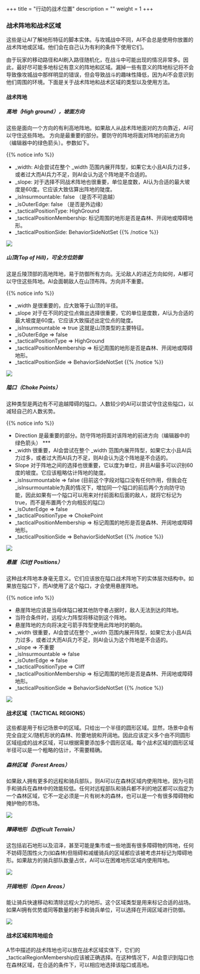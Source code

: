 +++
title = "行动的战术位置"
description = ""
weight = 1
+++

### 战术阵地和战术区域

这些是让AI了解地形特征的脚本实体。与攻城战中不同，AI不会总是使用你放置的战术阵地或区域。他们会在自己认为有利的条件下使用它们。

由于玩家的移动路径和AI刷入路径随机化，在战斗中可能出现的情况非常多。因此，最好尽可能多地标记有意义的阵地和区域。漏掉一些有意义的阵地标记将不会导致像攻城战中那样明显的错误，但会导致战斗的趣味性降低，因为AI不会意识到他们周围的环境。下面是关于战术阵地和战术区域的类型以及使用方法。

#### 战术阵地
##### 高地（High ground），坡面方向

这些是面向一个方向的有利高地阵地。如果敌人从战术阵地面对的方向靠近，AI可以守住这些阵地。
方向是最重要的部分。要防守的阵地将面对阵地的前进方向（编辑器中的绿色箭头）。参数如下。

{{% notice info %}}
* _width: AI会尝试在整个 _width 范围内展开阵型，如果它太小且AI兵力过多，或者过大而AI兵力不足，则AI会认为这个阵地是不合适的。
* _slope: 对于选择不同战术阵地也很重要，单位是度数，AI认为合适的最大坡度是60度。它应该大致估算出阵地的陡度。
* _isInsurmountable: false （是否不可逾越）
* _isOuterEdge: false （是否是外边缘）
* _tacticalPositionType: HighGround
* _tacticalPositionMembership: 标记周围的地形是否是森林、开阔地或障碍地形。
* _tacticalPositionSide: BehaviorSideNotSet
{{% /notice %}}

![](/img/tactical_positions/1.png)

##### 山顶(Top of Hill)，可全方位防御 

这是丘陵顶部的高地阵地，易于防御所有方向。无论敌人的进近方向如何，AI都可以守住这些阵地。AI会面朝敌人在山顶布阵。方向并不重要。

{{% notice info %}}
* _width 是很重要的，应大致等于山顶的半径。
* _slope 对于在不同的定位点做出选择很重要，它的单位是度数，AI认为合适的最大坡度是60度。它应该大致描述出定位点的陡度。
* _isInsurmountable => true	这就是山顶类型的主要特征。
* _isOuterEdge => false
* _tacticalPositionType => HighGround
* _tacticalPositionMembership => 标记周围的地形是否是森林、开阔地或障碍地形。
* _tacticalPositionSide => BehaviorSideNotSet
{{% /notice %}}

![](/img/tactical_positions/2.png)

##### 隘口（Choke Points）

这种类型是两边有不可逾越障碍的隘口。人数较少的AI可以尝试守住这些隘口，以减轻自己的人数劣势。

{{% notice info %}}
* Direction 是最重要的部分。防守阵地将面对该阵地的前进方向（编辑器中的绿色箭头） ***
* _width 很重要，AI会尝试在整个 _width 范围内展开阵型，如果它太小且AI兵力过多，或者过大而AI兵力不足，则AI会认为这个阵地是不合适的。
* Slope 对于阵地之间的选择也很重要，它以度为单位，并且AI最多可以识别60度的坡度。它应该粗略估计阵地的陡度。
* _isInsurmountable => false	(目前这个字段对隘口没有任何作用，但我会在_isInsurmountable为真的情况下，增加同一个隘口的前后两个方向防守功能，因此如果有一个隘口可以用来对付前面和后面的敌人，就将它标记为true，而不是布置两个方向相反的隘口)
* _isOuterEdge => false
* _tacticalPositionType => ChokePoint
* _tacticalPositionMembership => 标记周围的地形是否是森林、开阔地或障碍地形。
* _tacticalPositionSide => BehaviorSideNotSet
{{% /notice %}}

![](/img/tactical_positions/3.png)

##### 悬崖（Cliff Positions）

这种战术阵地本身毫无意义。它们应该放在隘口战术阵地下的实体层次结构中。如果放在隘口下，而AI使用了这个隘口，才会使用悬崖阵地。

{{% notice info %}}
* 悬崖阵地应该是当母体隘口被其他防守者占据时，敌人无法到达的阵地。
* 当符合条件时，远程火力阵型将移动到这个阵地。
* 悬崖阵地的方向将决定弓箭手阵型使用此阵地时的朝向。
* _width 很重要，AI会尝试在整个 _width 范围内展开阵型，如果它太小且AI兵力过多，或者过大而AI兵力不足，则AI会认为这个阵地是不合适的。
* _slope => 不重要
* _isInsurmountable => false
* _isOuterEdge => false
* _tacticalPositionType => Cliff
* _tacticalPositionMembership => 标记周围的地形是否是森林、开阔地或障碍地形。
* _tacticalPositionSide => BehaviorSideNotSet
{{% /notice %}}

![](/img/tactical_positions/4.png)

#### 战术区域（TACTICAL REGIONS）

这些都是用于标记场景中的区域。只给出一个半径的圆形区域。显然，场景中会有完全自定义/随机形状的森林、险要地貌和开阔地。因此应该定义多个由不同圆形区域组成的战术区域，可以根据需要添加多个圆形区域。每个战术区域的圆形区域半径可以是一个粗略的估计，不需要精确。

##### 森林区域（Forest Areas）

如果敌人拥有更多的远程和骑兵部队，则AI可以在森林区域内使用阵地，因为弓箭手和骑兵在森林中的效能较低。任何对远程部队和骑兵都不利的地区都可以指定为一个森林区域，它不一定必须是一片有树木的森林，也可以是一个有很多障碍物和掩护物的市场。 

![](/img/tactical_positions/5.png)

##### 障碍地形（Difficult Terrain）

这包括岩石地形以及沼泽，甚至可能是集市或一些地面有很多障碍物的阵地，任何不妨碍范围性火力(如森林)但阻碍和减缓骑兵的区域都应该被考虑并标记为障碍地形。如果敌方的骑兵部队数量占优，AI可以在困难地形区域内使用阵地。

![](/img/tactical_positions/6.png)

##### 开阔地形（Open Areas）

能让骑兵快速移动和清除远程火力的地形。这个区域类型是用来标记合适的战场。如果AI拥有优势或同等数量的射手和骑兵单位，可以选择在开阔区域进行防御。

![](/img/tactical_positions/7.png)

#### 战术区域和阵地组合

A节中描述的战术阵地也可以放在战术区域实体下，它们的_tacticalRegionMembership应该被正确选择。在这种情况下，AI会意识到隘口也在森林区域，在合适的条件下，可以相应地选择该隘口或高地。
